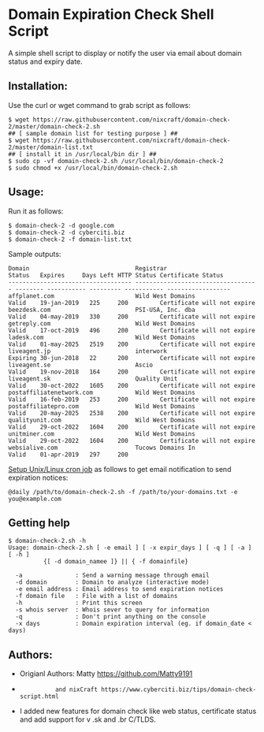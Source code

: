 Domain Expiration Check Shell Script
====================================
A simple shell script to display or notify the user via email about domain status and expiry date.

Installation:
-------------
Use the curl or wget command to grab script as follows:

```
$ wget https://raw.githubusercontent.com/nixcraft/domain-check-2/master/domain-check-2.sh
## [ sample domain list for testing purpose ] ##
$ wget https://raw.githubusercontent.com/nixcraft/domain-check-2/master/domain-list.txt
## [ install it in /usr/local/bin dir ] ##
$ sudo cp -vf domain-check-2.sh /usr/local/bin/domain-check-2
$ sudo chmod +x /usr/local/bin/domain-check-2.sh
```

Usage:
------
Run it as follows:
```
$ domain-check-2 -d google.com
$ domain-check-2 -d cyberciti.biz
$ domain-check-2 -f domain-list.txt
```
Sample outputs:
```
Domain                              Registrar                           Status   Expires     Days Left HTTP Status Certificate Status
----------------------------------- ----------------------------------- -------- ----------- --------- ----------- ------------------
affplanet.com                       Wild West Domains                   Valid    19-jan-2019   225     200         Certificate will not expire
beezdesk.com                        PSI-USA, Inc. dba                   Valid    04-may-2019   330     200         Certificate will not expire
getreply.com                        Wild West Domains                   Valid    17-oct-2019   496     200         Certificate will not expire
ladesk.com                          Wild West Domains                   Valid    01-may-2025   2519    200         Certificate will not expire
liveagent.jp                        interwork                           Expiring 30-jun-2018   22      200         Certificate will not expire
liveagent.se                        Ascio                               Valid    19-nov-2018   164     200         Certificate will not expire
liveagent.sk                        Quality Unit                        Valid    30-oct-2022   1605    200         Certificate will not expire
postaffiliatenetwork.com            Wild West Domains                   Valid    16-feb-2019   253     200         Certificate will not expire
postaffiliatepro.com                Wild West Domains                   Valid    20-may-2025   2538    200         Certificate will not expire
qualityunit.com                     Wild West Domains                   Valid    29-oct-2022   1604    200         Certificate will not expire
unitminer.com                       Wild West Domains                   Valid    29-oct-2022   1604    200         Certificate will not expire
websialive.com                      Tucows Domains In                   Valid    01-apr-2019   297     200
```
[Setup Unix/Linux cron job](https://www.cyberciti.biz/faq/how-do-i-add-jobs-to-cron-under-linux-or-unix-oses/)  as follows to get email notification to send expiration notices:

```
@daily /path/to/domain-check-2.sh -f /path/to/your-domains.txt -e you@example.com
```
Getting help
------------
```
$ domain-check-2.sh -h
Usage: domain-check-2.sh [ -e email ] [ -x expir_days ] [ -q ] [ -a ] [ -h ]
          {[ -d domain_namee ]} || { -f domainfile}

  -a               : Send a warning message through email
  -d domain        : Domain to analyze (interactive mode)
  -e email address : Email address to send expiration notices
  -f domain file   : File with a list of domains
  -h               : Print this screen
  -s whois server  : Whois sever to query for information
  -q               : Don't print anything on the console
  -x days          : Domain expiration interval (eg. if domain_date < days)
```

Authors:
--------
* Origianl Authors: Matty https://github.com/Matty9191
*               and nixCraft https://www.cyberciti.biz/tips/domain-check-script.html
* I added new features for domain check like web status, certificate status and add support for v .sk and .br C/TLDS.
